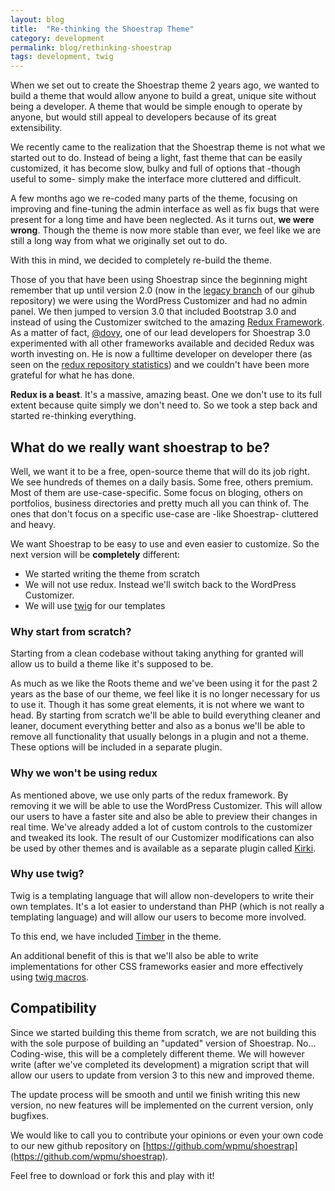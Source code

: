 ```yaml
---
layout: blog
title:  "Re-thinking the Shoestrap Theme"
category: development
permalink: blog/rethinking-shoestrap
tags: development, twig
---
```


When we set out to create the Shoestrap theme 2 years ago, we wanted to build a theme that would allow anyone to build a great, unique site without being a developer.
A theme that would be simple enough to operate by anyone, but would still appeal to developers because of its great extensibility.

We recently came to the realization that the Shoestrap theme is not what we started out to do.
Instead of being a light, fast theme that can be easily customized, it has become slow, bulky and full of options that -though useful to some- simply make the interface more cluttered and difficult.

A few months ago we re-coded many parts of the theme, focusing on improving and fine-tuning the admin interface as well as fix bugs that were present for a long time and have been neglected.
As it turns out, **we were wrong**.
Though the theme is now more stable than ever, we feel like we are still a long way from what we originally set out to do.

With this in mind, we decided to completely re-build the theme.

Those of you that have been using Shoestrap since the beginning might remember that up until version 2.0 (now in the [legacy branch](https://github.com/shoestrap/shoestrap-3/tree/legacy) of our gihub repository) we were using the WordPress Customizer and had no admin panel.
We then jumped to version 3.0 that included Bootstrap 3.0 and instead of using the Customizer switched to the amazing [Redux Framework](http://reduxframework.com/).
As a matter of fact, [@dovy](https://twitter.com/SimpleRain), one of our lead developers for Shoestrap 3.0 experimented with all other frameworks available and decided Redux was worth investing on. He is now a fulltime developer on developer there (as seen on the [redux repository statistics](https://github.com/ReduxFramework/redux-framework/graphs/contributors)) and we couldn't have been more grateful for what he has done.

**Redux is a beast**. It's a massive, amazing beast. One we don't use to its full extent because quite simply we don't need to.
So we took a step back and started re-thinking everything.

## What do we **really** want shoestrap to be?
Well, we want it to be a free, open-source theme that will do its job right.
We see hundreds of themes on a daily basis. Some free, others premium.
Most of them are use-case-specific. Some focus on bloging, others on portfolios, business directories and pretty much all you can think of.
The ones that don't focus on a specific use-case are -like Shoestrap- cluttered and heavy.

We want Shoestrap to be easy to use and even easier to customize.
So the next version will be **completely** different:

* We started writing the theme from scratch
* We will not use redux. Instead we'll switch back to the WordPress Customizer.
* We will use [twig](http://twig.sensiolabs.org/) for our templates

### Why start from scratch?

Starting from a clean codebase without taking anything for granted will allow us to build a theme like it's supposed to be.

As much as we like the Roots theme and we've been using it for the past 2 years as the base of our theme, we feel like it is no longer necessary for us to use it. Though it has some great elements, it is not where we want to head. By starting from scratch we'll be able to build everything cleaner and leaner, document everything better and also as a bonus we'll be able to remove all functionality that usually belongs in a plugin and not a theme. These options will be included in a separate plugin.

### Why we won't be using redux

As mentioned above, we use only parts of the redux framework. By removing it we will be able to use the WordPress Customizer. This will allow our users to have a faster site and also be able to preview their changes in real time.
We've already added a lot of custom controls to the customizer and tweaked its look. The result of our Customizer modifications can also be used by other themes and is available as a separate plugin called [Kirki](http://kirki.org).

### Why use twig?

Twig is a templating language that will allow non-developers to write their own templates. It's a lot easier to understand than PHP (which is not really a templating language) and will allow our users to become more involved.

To this end, we have included [Timber](http://jarednova.github.io/timber/) in the theme.

An additional benefit of this is that we'll also be able to write implementations for other CSS frameworks easier and more effectively using [twig macros](http://twig.sensiolabs.org/doc/templates.html#macros).

## Compatibility

Since we started building this theme from scratch, we are not building this with the sole purpose of building an "updated" version of Shoestrap. No... Coding-wise, this will be a completely different theme. We will however write (after we've completed its development) a migration script that will allow our users to update from version 3 to this new and improved theme.

The update process will be smooth and until we finish writing this new version, no new features will be implemented on the current version, only bugfixes.

We would like to call you to contribute your opinions or even your own code to our new github repository on [https://github.com/wpmu/shoestrap](https://github.com/wpmu/shoestrap).

Feel free to download or fork this and play with it!


